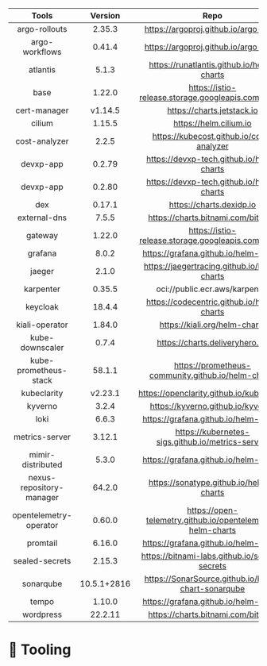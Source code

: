 

















































































































































|      Tools       | Version | Repo | Status |
| :--------------: | :-----: | :---: | :------: |
| argo-rollouts | 2.35.3 | https://argoproj.github.io/argo-helm |   ✅     |
| argo-workflows | 0.41.4 | https://argoproj.github.io/argo-helm |   ✅     |
| atlantis | 5.1.3 | https://runatlantis.github.io/helm-charts |   ✅     |
| base | 1.22.0 | https://istio-release.storage.googleapis.com/charts |   ✅     |
| cert-manager | v1.14.5 | https://charts.jetstack.io |   ✅     |
| cilium | 1.15.5 | https://helm.cilium.io |   ✅     |
| cost-analyzer | 2.2.5 | https://kubecost.github.io/cost-analyzer |   ✅     |
| devxp-app | 0.2.79 | https://devxp-tech.github.io/helm-charts |   ✅     |
| devxp-app | 0.2.80 | https://devxp-tech.github.io/helm-charts |   ✅     |
| dex | 0.17.1 | https://charts.dexidp.io |   ✅     |
| external-dns | 7.5.5 | https://charts.bitnami.com/bitnami |   ✅     |
| gateway | 1.22.0 | https://istio-release.storage.googleapis.com/charts |   ✅     |
| grafana | 8.0.2 | https://grafana.github.io/helm-charts |   ✅     |
| jaeger | 2.1.0 | https://jaegertracing.github.io/helm-charts |   ✅     |
| karpenter | 0.35.5 | oci://public.ecr.aws/karpenter |   ✅     |
| keycloak | 18.4.4 | https://codecentric.github.io/helm-charts |   ✅     |
| kiali-operator | 1.84.0 | https://kiali.org/helm-charts |   ✅     |
| kube-downscaler | 0.7.4 | https://charts.deliveryhero.io/ |   ✅     |
| kube-prometheus-stack | 58.1.1 | https://prometheus-community.github.io/helm-charts |   ✅     |
| kubeclarity | v2.23.1 | https://openclarity.github.io/kubeclarity |   ✅     |
| kyverno | 3.2.4 | https://kyverno.github.io/kyverno |   ✅     |
| loki | 6.6.3 | https://grafana.github.io/helm-charts |   ✅     |
| metrics-server | 3.12.1 | https://kubernetes-sigs.github.io/metrics-server/ |   ✅     |
| mimir-distributed | 5.3.0 | https://grafana.github.io/helm-charts |   ✅     |
| nexus-repository-manager | 64.2.0 | https://sonatype.github.io/helm3-charts |   ✅     |
| opentelemetry-operator | 0.60.0 | https://open-telemetry.github.io/opentelemetry-helm-charts |   ✅     |
| promtail | 6.16.0 | https://grafana.github.io/helm-charts |   ✅     |
| sealed-secrets | 2.15.3 | https://bitnami-labs.github.io/sealed-secrets |   ✅     |
| sonarqube | 10.5.1+2816 | https://SonarSource.github.io/helm-chart-sonarqube |   ✅     |
| tempo | 1.10.0 | https://grafana.github.io/helm-charts |   ✅     |
| wordpress | 22.2.11 | https://charts.bitnami.com/bitnami |   ✅     |
# 🔩 Tooling 
